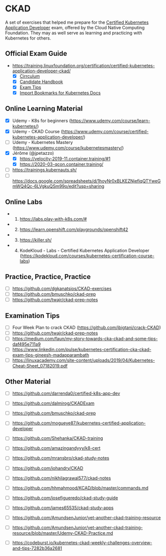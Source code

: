 # CKAD
A set of exercises that helped me prepare for the [Certified Kubernetes Application Developer](https://www.cncf.io/certification/ckad/) exam, offered by the Cloud Native Computing Foundation. They may as well serve as learning and practicing with Kubernetes for others.

## Official Exam Guide

- https://training.linuxfoundation.org/certification/certified-kubernetes-application-developer-ckad/
    - [X] [Cirrculum](https://cncf.io/certification/cka-cirriculum)
    - [X] [Candidate Handbook](https://training.linuxfoundation.org/go/cka-ckad-candidate-handbook)
    - [X] [Exam Tips](http://training.linuxfoundation.org/go//Important-Tips-CKA-CKAD)
    - [X] [Import Bookmarks for Kubernetes Docs](https://github.com/nikhilagrawal577/ckad-notes/blob/master/CKAD_bookmarks.html)

## Online Learning Material

- [X] Udemy - K8s for beginners (https://www.udemy.com/course/learn-kubernetes/)
- [X] Udemy - CKAD Course (https://www.udemy.com/course/certified-kubernetes-application-developer/)
- [ ] Udemy - Kubernetes Mastery (https://www.udemy.com/course/kubernetesmastery/)
- [X] Jérôme (@jpetazzo)
    - [X] https://velocity-2019-11.container.training/#1
    - [X] https://2020-03-qcon.container.training/
- [ ] https://trainings.kubernauts.sh/ 
- [ ] https://docs.google.com/spreadsheets/d/1hoyNr0xBLKEZNjefiqQTYweGmWQ4Qc-6LVgkuQSm99o/edit?usp=sharing

## Online Labs

- 1. https://labs.play-with-k8s.com/# 
- 2. https://learn.openshift.com/playgrounds/openshift42 
- 3. https://killer.sh/  
- 4. KodeKloud - Labs - Certified Kubernetes Application Developer (https://kodekloud.com/courses/kubernetes-certification-course-labs)

## Practice, Practice, Practice

- [ ] https://github.com/dgkanatsios/CKAD-exercises
- [ ] https://github.com/bmuschko/ckad-prep 
- [ ] https://github.com/twajr/ckad-prep-notes

## Examination Tips
- [ ] Four Week Plan to crack CKAD (https://github.com/jbigtani/crack-CKAD)
- [ ] https://github.com/twajr/ckad-prep-notes
- [ ] https://medium.com/faun/my-story-towards-cka-ckad-and-some-tips-daf495e711a9
- [ ] https://www.linkedin.com/pulse/kubernetes-certification-cka-ckad-exam-tips-gineesh-madapparambath 
- [ ] https://linuxacademy.com/site-content/uploads/2019/04/Kubernetes-Cheat-Sheet_07182019.pdf

## Other Material

- [ ] https://github.com/darrenda0/certified-k8s-app-dev
- [ ] https://github.com/dalmirog/CKADExam
- [ ] https://github.com/bmuschko/ckad-prep
- [ ] https://github.com/mogueye87/kubernetes-certified-application-developer
- [ ] https://github.com/Shehanka/CKAD-training
- [ ] https://github.com/amazingandyyy/k8-cert
- [ ] https://github.com/mransbro/ckad-study-notes 
- [ ] https://github.com/johandry/CKAD
- [ ] https://github.com/nikhilagrawal577/ckad-notes
- [ ] https://github.com/hhmahmood/KCAD/blob/master/commands.md
- [ ] https://github.com/josefigueredo/ckad-study-guide
- [ ] https://github.com/james65535/ckad-study-apps

- [ ] https://github.com/AmundsenJunior/yet-another-ckad-training-resource
- [ ] https://github.com/AmundsenJunior/yet-another-ckad-training-resource/blob/master/Udemy-CKAD-Practice.md
- [ ] https://codeburst.io/kubernetes-ckad-weekly-challenges-overview-and-tips-7282b36a2681 
